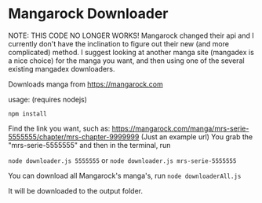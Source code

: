 # Mangarock Downloader
NOTE: THIS CODE NO LONGER WORKS! Mangarock changed their api and I currently don't have the inclination to figure out their new (and more complicated) method. I suggest looking at another manga site (mangadex is a nice choice) for the manga you want, and then using one of the several existing mangadex downloaders.

Downloads manga from https://mangarock.com

usage: (requires nodejs)

```
npm install
```

Find the link you want, such as: https://mangarock.com/manga/mrs-serie-5555555/chapter/mrs-chapter-9999999 (Just an example url)
You grab the "mrs-serie-5555555" and then in the terminal, run

`node downloader.js 5555555`
or
`node downloader.js mrs-serie-5555555`

You can download all Mangarock's manga's, run
`node downloaderAll.js`

It will be downloaded to the output folder.
